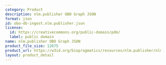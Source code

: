 ```yaml
---
category: Product
description: nlm.publisher OBO Graph JSON
format: json
id: obo-db-ingest.nlm.publisher.json
license:
  id: https://creativecommons.org/public-domain/pdm/
  label: public domain
name: nlm.publisher OBO Graph JSON
product_file_size: 12675
product_url: https://w3id.org/biopragmatics/resources/nlm.publisher/nlm.publisher.json
layout: product_detail
---
```

